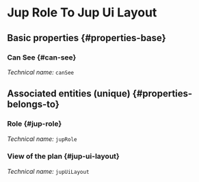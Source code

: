 #  Jup Role To Jup Ui Layout
<!--- THIS FILE IS GENERATED PLEASE DO NOT EDIT IT DIRECTLY --->



<OH code="jupRoleToJupUiLayout"/>


## Basic properties {#properties-base}

### Can See {#can-see}



*Technical name:* ```canSee```
<PH code="jupRoleToJupUiLayout:canSee"/>


## Associated entities (unique) {#properties-belongs-to}

### Role {#jup-role}



*Technical name:* ```jupRole```
<PH code="jupRoleToJupUiLayout:jupRole"/>

### View of the plan {#jup-ui-layout}



*Technical name:* ```jupUiLayout```
<PH code="jupRoleToJupUiLayout:jupUiLayout"/>





